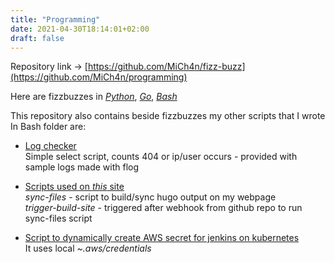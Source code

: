 ```yaml
---
title: "Programming"
date: 2021-04-30T18:14:01+02:00
draft: false
---
```

Repository link → [https://github.com/MiCh4n/fizz-buzz](https://github.com/MiCh4n/programming)

Here are fizzbuzzes in *[Python](https://github.com/MiCh4n/programming/blob/main/fizzbuzzes/main.py)*, *[Go](https://github.com/MiCh4n/programming/blob/main/fizzbuzzes/main.go)*, *[Bash](https://github.com/MiCh4n/programming/blob/main/fizzbuzzes/main.sh)*

This repository also contains beside fizzbuzzes my other scripts that I wrote
In Bash folder are:

- [Log checker](https://github.com/MiCh4n/programming/tree/main/bash/log-checker)<br>
Simple select script, counts 404 or ip/user occurs - provided with sample logs made with flog

- [Scripts used on *this* site](https://github.com/MiCh4n/programming/tree/main/bash/my-site-sh)<br>
*sync-files* - script to build/sync hugo output on my webpage<br>
*trigger-build-site* - triggered after webhook from github repo to run sync-files script

- [Script to dynamically create AWS secret for jenkins on kubernetes](https://github.com/MiCh4n/programming/tree/main/bash/secret-aws-jenkins)<br>
It uses local *~.aws/credentials*

